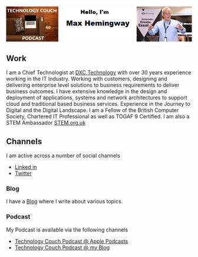 ![Cloudmage Banner](mhbanner.jpg)


## Work

I am a Chief Technologist at [DXC Technology](https://www.dxc.technology/) with over 30 years experience working in the IT Industry. Working with customers, designing and delivering enterprise level solutions to business requirements to deliver business outcomes. I have extensive knowledge in the design and deployment of applications, systems and network architectures to support cloud and traditional based business services. Experience in the Journey to Digital and the Digital Landscape. I am a Fellow of the British Computer Society, Chartered IT Professional as well as TOGAF 9 Certified. I am also a STEM Ambassador [STEM.org.uk](https://www.stem.org.uk/stem-ambassadors/)


## Channels

I am active across a number of social channels

- [Linked in](https://www.linkedin.com/in/maxhemingway/)
- [Twitter](https://twitter.com/Max_Hemingway)


### Blog

I have a [Blog](https://maxhemingway.com/) where I write about various topics.


### Podcast

My Podcast is available via the following channels

- [Technology Couch Podcast @ Apple Podcasts](https://podcasts.apple.com/us/podcast/technology-couch-podcast/id1337716543)
- [Technology Couch Podcast @ my Blog](https://maxhemingway.com/tag/technology-couch-podcast/)
